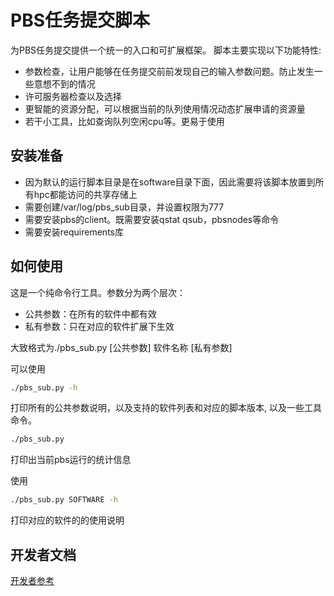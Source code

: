 # PBS任务提交脚本

为PBS任务提交提供一个统一的入口和可扩展框架。
脚本主要实现以下功能特性:

- 参数检查，让用户能够在任务提交前前发现自己的输入参数问题。防止发生一些意想不到的情况
- 许可服务器检查以及选择
- 更智能的资源分配，可以根据当前的队列使用情况动态扩展申请的资源量
- 若干小工具，比如查询队列空闲cpu等。更易于使用

## 安装准备

- 因为默认的运行脚本目录是在software目录下面，因此需要将该脚本放置到所有hpc都能访问的共享存储上
- 需要创建/var/log/pbs_sub目录，并设置权限为777
- 需要安装pbs的client。既需要安装qstat qsub，pbsnodes等命令
- 需要安装requirements库


## 如何使用

这是一个纯命令行工具。参数分为两个层次：

- 公共参数：在所有的软件中都有效
- 私有参数：只在对应的软件扩展下生效

大致格式为./pbs_sub.py [公共参数] 软件名称 [私有参数]

可以使用
```bash
./pbs_sub.py -h
```
打印所有的公共参数说明，以及支持的软件列表和对应的脚本版本, 以及一些工具命令。


```bash
./pbs_sub.py
```
打印出当前pbs运行的统计信息

使用
```bash
./pbs_sub.py SOFTWARE -h
```
打印对应的软件的的使用说明


## 开发者文档

[开发者参考](DEVLOPER_DOC.md)
